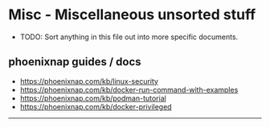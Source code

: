 # Misc - Miscellaneous unsorted stuff
* TODO: Sort anything in this file out into more specific documents.


phoenixnap guides / docs
----------
* https://phoenixnap.com/kb/linux-security
* https://phoenixnap.com/kb/docker-run-command-with-examples
* https://phoenixnap.com/kb/podman-tutorial
* https://phoenixnap.com/kb/docker-privileged

----------


